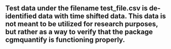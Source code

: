 ## Test data under the filename test_file.csv is de-identified data with time shifted data. This data is not meant to be utilized for research purposes, but rather as a way to verify that the package cgmquantify is functioning properly.
